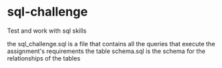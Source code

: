 # sql-challenge
Test and work with sql skills 

the sql_challenge.sql is a file that contains all the queries that execute the assignment's requirements 
the table schema.sql is the schema for the relationships of the tables 
